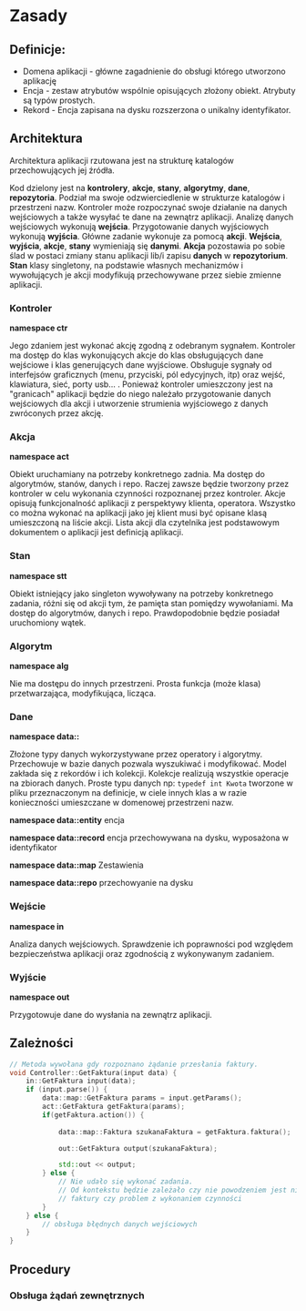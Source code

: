 # Zasady

## Definicje:

* Domena aplikacji - główne zagadnienie do obsługi którego utworzono aplikację    
* Encja - zestaw atrybutów wspólnie opisujących złożony obiekt. Atrybuty są typów prostych.
* Rekord - Encja zapisana na dysku rozszerzona o unikalny identyfikator.  


## Architektura

Architektura aplikacji rzutowana jest na strukturę katalogów przechowujących jej źródła.

Kod dzielony jest na **kontrolery**, **akcje**, **stany**, **algorytmy**, **dane**, **repozytoria**. Podział ma swoje odzwierciedlenie w strukturze katalogów i przestrzeni nazw. Kontroler może rozpoczynać swoje działanie na danych wejściowych a także wysyłać te dane na zewnątrz aplikacji. Analizę danych wejściowych wykonują **wejścia**. Przygotowanie danych wyjściowych wykonują **wyjścia**. Główne zadanie wykonuje za pomocą **akcji**.
**Wejścia**, **wyjścia**, **akcje**, **stany** wymieniają się **danymi**. **Akcja** pozostawia po sobie ślad w postaci zmiany stanu aplikacji lib/i zapisu **danych** w **repozytorium**. **Stan** klasy singletony, na podstawie własnych mechanizmów i wywołujących je akcji modyfikują przechowywane przez siebie zmienne aplikacji.

### Kontroler
**namespace ctr**

Jego zdaniem jest wykonać akcję zgodną z odebranym sygnałem. Kontroler ma dostęp do klas wykonujących akcje do klas obsługujących dane wejściowe i klas generujących dane wyjściowe. Obsługuje sygnały od interfejsów graficznych (menu, przyciski, pól edycyjnych, itp) oraz wejść, klawiatura, sieć, porty usb... . Ponieważ kontroler umieszczony jest na "granicach" aplikacji będzie do niego należało przygotowanie danych wejściowych dla akcji i utworzenie strumienia wyjściowego z danych zwróconych przez akcję. 

### Akcja
**namespace act**

Obiekt uruchamiany na potrzeby konkretnego zadnia. Ma dostęp do algorytmów, stanów, danych i repo. Raczej zawsze będzie tworzony przez kontroler w celu wykonania czynności rozpoznanej przez kontroler. Akcje opisują funkcjonalność aplikacji z perspektywy klienta, operatora. Wszystko co można wykonać na aplikacji jako jej klient musi być opisane klasą umieszczoną na liście akcji. Lista akcji dla czytelnika jest podstawowym dokumentem o aplikacji jest definicją aplikacji.

### Stan
**namespace stt**

Obiekt istniejący jako singleton wywoływany na potrzeby konkretnego zadania, różni się od akcji tym, że pamięta stan pomiędzy wywołaniami. Ma dostęp do algorytmów, danych i repo. Prawdopodobnie będzie posiadał uruchomiony wątek.

### Algorytm
**namespace alg** 

Nie ma dostępu do innych przestrzeni. Prosta funkcja (może klasa) przetwarzająca, modyfikująca, licząca.

### Dane
**namespace data::**

Złożone typy danych wykorzystywane przez operatory i algorytmy.
Przechowuje w bazie danych pozwala wyszukiwać i modyfikować. Model zakłada się z rekordów i ich kolekcji. Kolekcje realizują wszystkie operacje na zbiorach danych.
Proste typu danych np: ```typedef int Kwota``` tworzone w pliku przeznaczonym na definicje, w ciele innych klas a w razie konieczności umieszczane w domenowej przestrzeni nazw.

**namespace data::entity** encja 

**namespace data::record** encja przechowywana na dysku, wyposażona w identyfikator

**namespace data::map** Zestawienia

**namespace data::repo** przechowyanie na dysku


### Wejście
**namespace in**

Analiza danych wejściowych. Sprawdzenie ich poprawności pod względem bezpieczeństwa aplikacji oraz zgodnością z wykonywanym zadaniem.

### Wyjście
**namespace out**

Przygotowuje dane do wysłania na zewnątrz aplikacji.



## Zależności

```c++
// Metoda wywołana gdy rozpoznano żądanie przesłania faktury. 
void Controller::GetFaktura(input data) {
	in::GetFaktura input(data);
	if (input.parse()) {
		data::map::GetFaktura params = input.getParams();
		act::GetFaktura getFaktura(params);
		if(getFaktura.action()) {
			
            data::map::Faktura szukanaFaktura = getFaktura.faktura();

            out::GetFaktura output(szukanaFaktura);

            std::out << output;
		} else {
			// Nie udało się wykonać zadania.
			// Od kontekstu będzie zależało czy nie powodzeniem jest nie znalezienie 
            // faktury czy problem z wykonaniem czynności 
		}
	} else {
		// obsługa błędnych danych wejściowych
	}
}

```



## Procedury 

### Obsługa żądań zewnętrznych